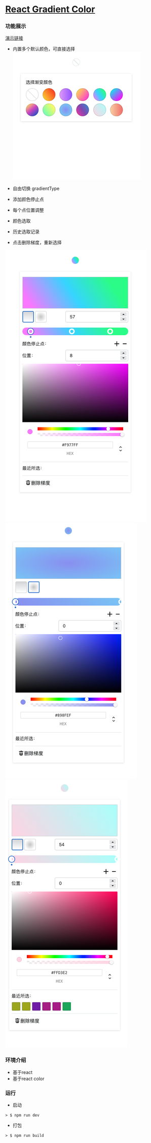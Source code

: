 # [React Gradient Color](https://github.com/CiroMzy/react-gradient-color/)

### 功能展示
 [演示链接](http://mazhaoyang.cn/demos/react-gradient-color)


- 内置多个默认颜色，可直接选择
![Mou icon](./docs/imgs/1.png)

- 自由切换 gradientType
- 添加颜色停止点
- 每个点位置调整
- 颜色选取
- 历史选取记录
- 点击删除梯度，重新选择

![Mou icon](./docs/imgs/2.png)
![Mou icon](./docs/imgs/3.png)
![Mou icon](./docs/imgs/4.png)

### 环境介绍
- 基于react
- 基于react color



### 运行
- 启动
```
> $ npm run dev
```

- 打包

```
> $ npm run build
```








